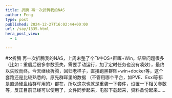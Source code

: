 ```yaml
---
title: 折腾 再一次折腾我的NAS
author: Feng
type: post
published: 2024-12-27T16:02:44+00:00
url: /say/1335.html
hera_post_view:
  - 1

---
```

#⚒️折腾 再一次折腾我的NAS，上周末整了个飞牛OS+群晖+Win，结果问题很多（比如：重启后很多参数丢失，需要手动运行，加了定时任务也没有凑效），最终以失败而终。今天继续折腾，回归老样子，直接跑黑群晖+win+docker等，这个套路还是比较熟悉的，原先群晖里的数据 （不管用哪个平台，如PVE、Esxi等都是直通硬盘给群晖用的）都在，所以这次也就是重装一下套件，设置一下相关参数等，反正目前已经可以使用了，文件同步起来，电影下载起来，资料备份起来……
